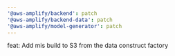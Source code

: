 ```yaml
---
'@aws-amplify/backend': patch
'@aws-amplify/backend-data': patch
'@aws-amplify/model-generator': patch
---
```


feat: Add mis build to S3 from the data construct factory
